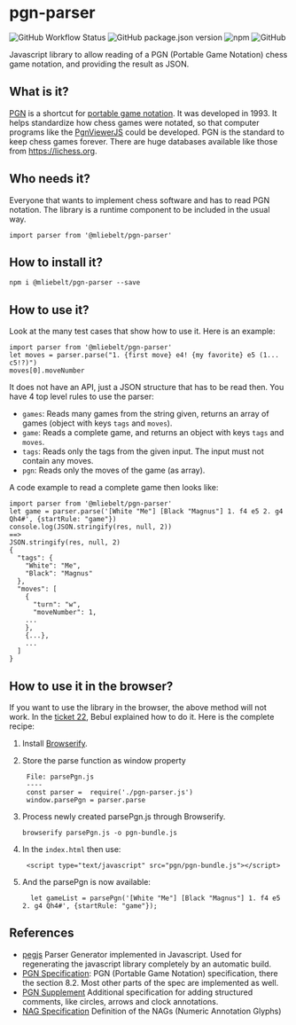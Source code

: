 # pgn-parser
![GitHub Workflow Status](https://img.shields.io/github/workflow/status/mliebelt/pgn-parser/Node.js%20CI?logo=github&label=Build%26Test)
![GitHub package.json version](https://img.shields.io/github/package-json/v/mliebelt/pgn-parser?color=33aa33&label=Version&logo=npm)
![npm](https://img.shields.io/npm/dm/@mliebelt/pgn-parser?label=Downloads&logo=npm)
![GitHub](https://img.shields.io/github/license/mliebelt/pgn-parser?label=License)
<!--- ![Libraries.io dependency status for GitHub repo](https://img.shields.io/librariesio/github/:mliebelt/:pgn-parser)
is currently not working, so it is skipped. Check that later again. --->

Javascript library to allow reading of a PGN (Portable Game Notation) chess game notation, and providing the result as JSON. 

## What is it?

[PGN](http://www.saremba.de/chessgml/standards/pgn/pgn-complete.htm) is a shortcut for [portable game notation](https://en.wikipedia.org/wiki/Portable_Game_Notation). It was developed in 1993. It helps standardize how chess games were notated, so that computer programs like the [PgnViewerJS](https://github.com/mliebelt/PgnViewerJS)  could be developed. PGN is the standard to keep chess games forever. There are huge databases available like those from https://lichess.org.

## Who needs it?

Everyone that wants to implement chess software and has to read PGN notation. The library is a runtime component to be included in the usual way.

    import parser from '@mliebelt/pgn-parser'

## How to install it?

    npm i @mliebelt/pgn-parser --save

## How to use it?

Look at the many test cases that show how to use it. Here is an example:

    import parser from '@mliebelt/pgn-parser'
    let moves = parser.parse("1. {first move} e4! {my favorite} e5 (1... c5!?)")
    moves[0].moveNumber
    
It does not have an API, just a JSON structure that has to be read then. You have 4 top level rules to use the parser:

* `games`: Reads many games from the string given, returns an array of games (object with keys `tags` and `moves`).
* `game`: Reads a complete game, and returns an object with keys `tags` and `moves`.
* `tags`: Reads only the tags from the given input. The input must not contain any moves.
* `pgn`: Reads only the moves of the game (as array).

A code example to read a complete game then looks like:

    import parser from '@mliebelt/pgn-parser'
    let game = parser.parse('[White "Me"] [Black "Magnus"] 1. f4 e5 2. g4 Qh4#', {startRule: "game"})
    console.log(JSON.stringify(res, null, 2))
    ==>
    JSON.stringify(res, null, 2)
    {
      "tags": {
        "White": "Me",
        "Black": "Magnus"
      },
      "moves": [
        {
          "turn": "w",
          "moveNumber": 1,
        ...
        },
        {...},
        ...
      ]
    }

## How to use it in the browser?

If you want to use the library in the browser, the above method will not work. In the [ticket 22](https://github.com/mliebelt/pgn-parser/issues/22), Bebul explained how to do it. Here is the complete recipe:

1. Install [Browserify](http://browserify.org/).
1. Store the parse function as window property

        File: parsePgn.js
        ----
        const parser =  require('./pgn-parser.js')
        window.parsePgn = parser.parse
        
1. Process newly created parsePgn.js through Browserify.
       
       browserify parsePgn.js -o pgn-bundle.js
       
1. In the `index.html` then use:

        <script type="text/javascript" src="pgn/pgn-bundle.js"></script>
        
1. And the parsePgn is now available:

         let gameList = parsePgn('[White "Me"] [Black "Magnus"] 1. f4 e5 2. g4 Qh4#', {startRule: "game"});        

## References

* [pegjs](https://github.com/pegjs/pegjs) Parser Generator implemented in Javascript. Used for regenerating the javascript library completely by an automatic build.
* [PGN Specification](https://github.com/mliebelt/pgn-spec-commented/blob/main/pgn-specification.md): PGN (Portable Game Notation) specification, there the section 8.2. Most other parts of the spec are implemented as well.
* [PGN Supplement](https://github.com/mliebelt/pgn-spec-commented/blob/main/pgn-spec-supplement.md) Additional specification for adding structured comments, like circles, arrows and clock annotations.  
* [NAG Specification](http://en.wikipedia.org/wiki/Numeric_Annotation_Glyphs) Definition of the NAGs (Numeric Annotation Glyphs)
